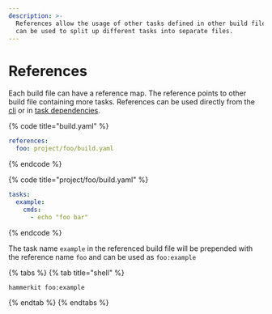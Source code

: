 ```yaml
---
description: >-
  References allow the usage of other tasks defined in other build files. They
  can be used to split up different tasks into separate files.
---
```


# References

Each build file can have a reference map. 
The reference points to other build file containing more tasks. 
References can be used directly from the [cli](../cli/) or in [task dependencies](../task/dependencies.md).

{% code title="build.yaml" %}
```yaml
references:
  foo: project/foo/build.yaml
```
{% endcode %}

{% code title="project/foo/build.yaml" %}
```yaml
tasks:
  example:
    cmds:
      - echo "foo bar"
```
{% endcode %}

The task name `example` in the referenced build file will be prepended with the reference name `foo` and can be used as `foo:example`

{% tabs %}
{% tab title="shell" %}
```bash
hammerkit foo:example
```
{% endtab %}
{% endtabs %}

